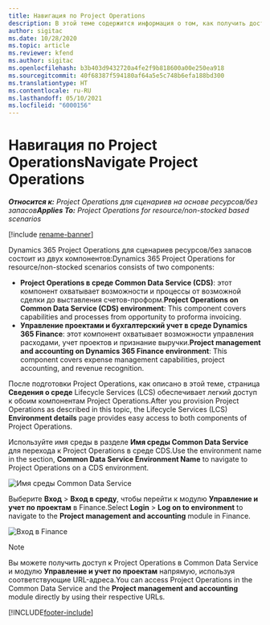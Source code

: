 ```yaml
---
title: Навигация по Project Operations
description: В этой теме содержится информация о том, как получить доступ к Project Operations из Lifecycle Services.
author: sigitac
ms.date: 10/28/2020
ms.topic: article
ms.reviewer: kfend
ms.author: sigitac
ms.openlocfilehash: b3b403d9432720a4fe2f9b818600a00e250ea918
ms.sourcegitcommit: 40f68387f594180af64a5e5c748b6efa188bd300
ms.translationtype: HT
ms.contentlocale: ru-RU
ms.lasthandoff: 05/10/2021
ms.locfileid: "6000156"
---
```

# <a name="navigate-project-operations"></a><span data-ttu-id="a89e2-103">Навигация по Project Operations</span><span class="sxs-lookup"><span data-stu-id="a89e2-103">Navigate Project Operations</span></span>

<span data-ttu-id="a89e2-104">_**Относится к:** Project Operations для сценариев на основе ресурсов/без запасов_</span><span class="sxs-lookup"><span data-stu-id="a89e2-104">_**Applies To:** Project Operations for resource/non-stocked based scenarios_</span></span>

[!include [rename-banner](~/includes/cc-data-platform-banner.md)]

<span data-ttu-id="a89e2-105">Dynamics 365 Project Operations для сценариев ресурсов/без запасов состоит из двух компонентов:</span><span class="sxs-lookup"><span data-stu-id="a89e2-105">Dynamics 365 Project Operations for resource/non-stocked scenarios consists of two components:</span></span> 

 - <span data-ttu-id="a89e2-106">**Project Operations в среде Common Data Service (CDS)**: этот компонент охватывает возможности и процессы от возможной сделки до выставления счетов-проформ.</span><span class="sxs-lookup"><span data-stu-id="a89e2-106">**Project Operations on Common Data Service (CDS) environment**: This component covers capabilities and processes from opportunity to proforma invoicing.</span></span> 
 - <span data-ttu-id="a89e2-107">**Управление проектами и бухгалтерский учет в среде Dynamics 365 Finance**: этот компонент охватывает возможности управления расходами, учет проектов и признание выручки.</span><span class="sxs-lookup"><span data-stu-id="a89e2-107">**Project management and accounting on Dynamics 365 Finance environment**: This component covers expense management capabilities, project accounting, and revenue recognition.</span></span> 

<span data-ttu-id="a89e2-108">После подготовки Project Operations, как описано в этой теме, страница **Сведения о среде** Lifecycle Services (LCS) обеспечивает легкий доступ к обоим компонентам Project Operations.</span><span class="sxs-lookup"><span data-stu-id="a89e2-108">After you provision Project Operations as described in this topic, the Lifecycle Services (LCS) **Environment details** page provides easy access to both components of Project Operations.</span></span>  

<span data-ttu-id="a89e2-109">Используйте имя среды в разделе **Имя среды Common Data Service** для перехода к Project Operations в среде CDS.</span><span class="sxs-lookup"><span data-stu-id="a89e2-109">Use the environment name in the section, **Common Data Service Environment Name** to navigate to Project Operations on a CDS environment.</span></span> 

  ![Имя среды Common Data Service](./media/environment-name.PNG)

<span data-ttu-id="a89e2-111">Выберите **Вход** > **Вход в среду**, чтобы перейти к модулю **Управление и учет по проектам** в Finance.</span><span class="sxs-lookup"><span data-stu-id="a89e2-111">Select **Login** > **Log on to environment** to navigate to the **Project management and accounting** module in Finance.</span></span>  

   ![Вход в Finance](./media/environment-login.PNG)

> [!NOTE]
> <span data-ttu-id="a89e2-113">Вы можете получить доступ к Project Operations в Common Data Service и модулю **Управление и учет по проектам** напрямую, используя соответствующие URL-адреса.</span><span class="sxs-lookup"><span data-stu-id="a89e2-113">You can access Project Operations in the Common Data Service and the **Project management and accounting** module directly by using their respective URLs.</span></span> 


[!INCLUDE[footer-include](../includes/footer-banner.md)]